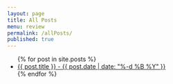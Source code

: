 ```yaml
---
layout: page
title: All Posts
menu: review
permalink: /allPosts/
published: true
---
```


<ul>
  {% for post in site.posts %}
    <li>
      <a href="{{ post.url }}">{{ post.title }} - {{ post.date | date: "%-d %B %Y" }} </a>
    </li>
  {% endfor %}
</ul>
